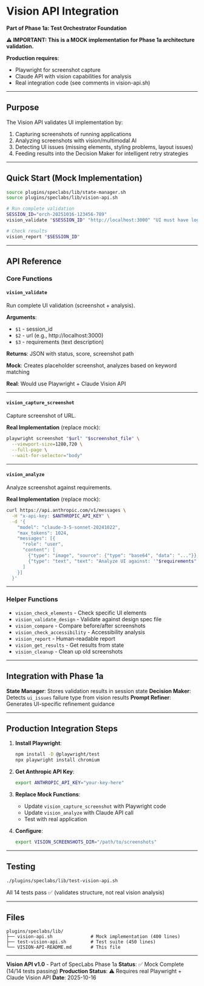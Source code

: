 # Vision API Integration

**Part of Phase 1a: Test Orchestrator Foundation**

**⚠️ IMPORTANT: This is a MOCK implementation for Phase 1a architecture validation.**

**Production requires**:
- Playwright for screenshot capture
- Claude API with vision capabilities for analysis
- Real integration code (see comments in vision-api.sh)

---

## Purpose

The Vision API validates UI implementation by:
1. Capturing screenshots of running applications
2. Analyzing screenshots with vision/multimodal AI
3. Detecting UI issues (missing elements, styling problems, layout issues)
4. Feeding results into the Decision Maker for intelligent retry strategies

---

## Quick Start (Mock Implementation)

```bash
source plugins/speclabs/lib/state-manager.sh
source plugins/speclabs/lib/vision-api.sh

# Run complete validation
SESSION_ID="orch-20251016-123456-789"
vision_validate "$SESSION_ID" "http://localhost:3000" "UI must have login form with submit button"

# Check results
vision_report "$SESSION_ID"
```

---

## API Reference

### Core Functions

#### `vision_validate`
Run complete UI validation (screenshot + analysis).

**Arguments**:
- `$1` - session_id
- `$2` - url (e.g., http://localhost:3000)
- `$3` - requirements (text description)

**Returns**: JSON with status, score, screenshot path

**Mock**: Creates placeholder screenshot, analyzes based on keyword matching

**Real**: Would use Playwright + Claude Vision API

---

#### `vision_capture_screenshot`
Capture screenshot of URL.

**Real Implementation** (replace mock):
```bash
playwright screenshot "$url" "$screenshot_file" \
  --viewport-size=1280,720 \
  --full-page \
  --wait-for-selector="body"
```

---

#### `vision_analyze`
Analyze screenshot against requirements.

**Real Implementation** (replace mock):
```bash
curl https://api.anthropic.com/v1/messages \
  -H "x-api-key: $ANTHROPIC_API_KEY" \
  -d '{
    "model": "claude-3-5-sonnet-20241022",
    "max_tokens": 1024,
    "messages": [{
      "role": "user",
      "content": [
        {"type": "image", "source": {"type": "base64", "data": "..."}},
        {"type": "text", "text": "Analyze UI against: '"$requirements"'"}
      ]
    }]
  }'
```

---

### Helper Functions

- `vision_check_elements` - Check specific UI elements
- `vision_validate_design` - Validate against design spec file
- `vision_compare` - Compare before/after screenshots
- `vision_check_accessibility` - Accessibility analysis
- `vision_report` - Human-readable report
- `vision_get_results` - Get results from state
- `vision_cleanup` - Clean up old screenshots

---

## Integration with Phase 1a

**State Manager**: Stores validation results in session state
**Decision Maker**: Detects `ui_issues` failure type from vision results
**Prompt Refiner**: Generates UI-specific refinement guidance

---

## Production Integration Steps

1. **Install Playwright**:
   ```bash
   npm install -D @playwright/test
   npx playwright install chromium
   ```

2. **Get Anthropic API Key**:
   ```bash
   export ANTHROPIC_API_KEY="your-key-here"
   ```

3. **Replace Mock Functions**:
   - Update `vision_capture_screenshot` with Playwright code
   - Update `vision_analyze` with Claude API call
   - Test with real application

4. **Configure**:
   ```bash
   export VISION_SCREENSHOTS_DIR="/path/to/screenshots"
   ```

---

## Testing

```bash
./plugins/speclabs/lib/test-vision-api.sh
```

All 14 tests pass ✅ (validates structure, not real vision analysis)

---

## Files

```
plugins/speclabs/lib/
├── vision-api.sh              # Mock implementation (400 lines)
├── test-vision-api.sh         # Test suite (450 lines)
└── VISION-API-README.md       # This file
```

---

**Vision API v1.0** - Part of SpecLabs Phase 1a
**Status**: ✅ Mock Complete (14/14 tests passing)
**Production Status**: ⚠️ Requires real Playwright + Claude Vision API
**Date**: 2025-10-16
